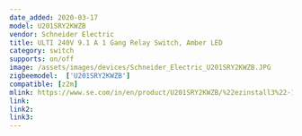 ```yaml
---
date_added: 2020-03-17
model: U201SRY2KWZB
vendor: Schneider Electric
title: ULTI 240V 9.1 A 1 Gang Relay Switch, Amber LED
category: switch
supports: on/off
image: /assets/images/devices/Schneider_Electric_U201SRY2KWZB.JPG
zigbeemodel:  ['U201SRY2KWZB']
compatible: [z2m]
mlink: https://www.se.com/in/en/product/U201SRY2KWZB/%22ezinstall3%22-1-gang-550w-dimmer-module/
link: 
link2: 
link3: 
---
```

